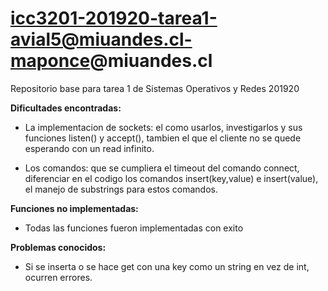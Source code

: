 # icc3201-201920-tarea1-avial5@miuandes.cl-maponce@miuandes.cl
Repositorio base para tarea 1 de Sistemas Operativos y Redes 201920

**Dificultades encontradas:**
* La implementacion de sockets: el como usarlos, investigarlos y sus funciones listen() y accept(), tambien el que el cliente no se quede esperando con un read infinito.

* Los comandos: que se cumpliera el timeout del comando connect, diferenciar en el codigo los comandos insert(key,value) e insert(value), el manejo de substrings para estos comandos.

**Funciones no implementadas:**
* Todas las funciones fueron implementadas con exito

**Problemas conocidos:**
* Si se inserta o se hace get con una key como un string en vez de int, ocurren errores.
